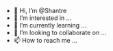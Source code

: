 - 👋 Hi, I’m @Shantre
- 👀 I’m interested in ...
- 🌱 I’m currently learning ...
- 💞️ I’m looking to collaborate on ...
- 📫 How to reach me ...

<!---
Shantre/Shantre is a ✨ special ✨ repository because its `README.md` (this file) appears on your GitHub profile.
You can click the Preview link to take a look at your changes.
--->
